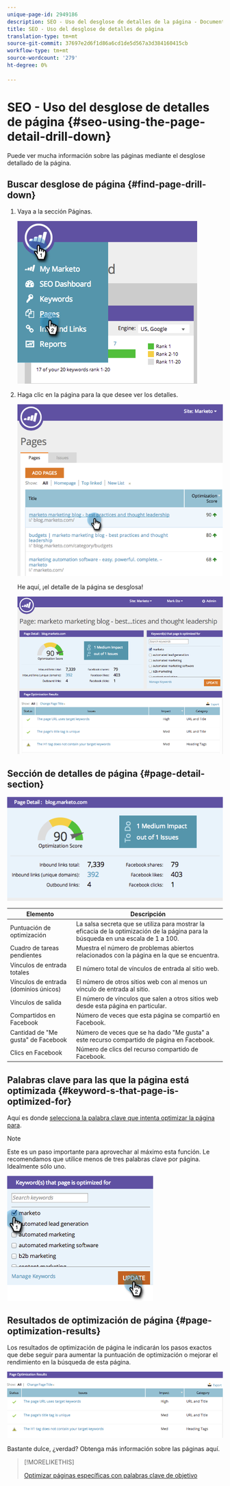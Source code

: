 ```yaml
---
unique-page-id: 2949186
description: SEO - Uso del desglose de detalles de la página - Documentos de marketing - Documentación del producto
title: SEO - Uso del desglose de detalles de página
translation-type: tm+mt
source-git-commit: 37697e2d6f1d86a6cd1de5d567a3d384160415cb
workflow-type: tm+mt
source-wordcount: '279'
ht-degree: 0%

---
```



# SEO - Uso del desglose de detalles de página {#seo-using-the-page-detail-drill-down}

Puede ver mucha información sobre las páginas mediante el desglose detallado de la página.

## Buscar desglose de página {#find-page-drill-down}

1. Vaya a la sección Páginas.

   ![](assets/image2014-9-17-21-3a54-3a53.png)

1. Haga clic en la página para la que desee ver los detalles.

   ![](assets/image2014-9-17-21-3a54-3a58.png)

   He aquí, ¡el detalle de la página se desglosa!

   ![](assets/image2014-9-17-21-3a55-3a2.png)

## Sección de detalles de página {#page-detail-section}

![](assets/image2014-9-17-21-3a55-3a46.png)

| Elemento | Descripción |
|---|---|
| Puntuación de optimización | La salsa secreta que se utiliza para mostrar la eficacia de la optimización de la página para la búsqueda en una escala de 1 a 100. |
| Cuadro de tareas pendientes | Muestra el número de problemas abiertos relacionados con la página en la que se encuentra. |
| Vínculos de entrada totales | El número total de vínculos de entrada al sitio web. |
| Vínculos de entrada (dominios únicos) | El número de otros sitios web con al menos un vínculo de entrada al sitio. |
| Vínculos de salida | El número de vínculos que salen a otros sitios web desde esta página en particular. |
| Compartidos en Facebook | Número de veces que esta página se compartió en Facebook. |
| Cantidad de &quot;Me gusta&quot; de Facebook | Número de veces que se ha dado &quot;Me gusta&quot; a este recurso compartido de página en Facebook. |
| Clics en Facebook | Número de clics del recurso compartido de Facebook. |

## Palabras clave para las que la página está optimizada {#keyword-s-that-page-is-optimized-for}

Aquí es donde [selecciona la palabra clave que intenta optimizar la página para](/help/marketo/product-docs/additional-apps/seo/keywords/seo-optimize-specific-pages-with-targeted-keywords.md).

>[!NOTE]
>
>Este es un paso importante para aprovechar al máximo esta función. Le recomendamos que utilice menos de tres palabras clave por página. Idealmente sólo uno.

![](assets/image2014-9-17-21-3a56-3a35.png)

## Resultados de optimización de página {#page-optimization-results}

Los resultados de optimización de página le indicarán los pasos exactos que debe seguir para aumentar la puntuación de optimización o mejorar el rendimiento en la búsqueda de esta página.

![](assets/image2014-9-17-21-3a56-3a41.png)

Bastante dulce, ¿verdad? Obtenga más información sobre las páginas aquí.

>[!MORELIKETHIS]
>
>[Optimizar páginas específicas con palabras clave de objetivo](/help/marketo/product-docs/additional-apps/seo/keywords/seo-optimize-specific-pages-with-targeted-keywords.md)
